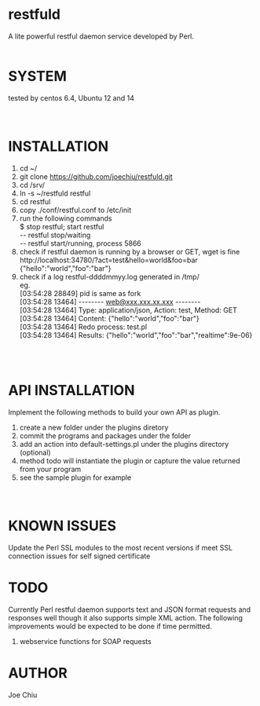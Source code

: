 # restfuld<br>
A lite powerful restful daemon service developed by Perl. <br>
<br>
# SYSTEM<br>
tested by centos 6.4, Ubuntu 12 and 14<br>
<br><br>
# INSTALLATION<br>
1. cd ~/
2. git clone https://github.com/joechiu/restfuld.git
3. cd /srv/
4. ln -s ~/restfuld restful
5. cd restful
6. copy ./conf/restful.conf to /etc/init<br>
7. run the following commands<br>
$ stop restful; start restful<br>
-- restful stop/waiting<br>
-- restful start/running, process 5866<br>
8. check if restful daemon is running by a browser or GET, wget is fine<br>
http://localhost:34780/?act=test&hello=world&foo=bar<br>
{"hello":"world","foo":"bar"}<br>
9. check if a log restful-ddddmmyy.log generated in /tmp/<br>
eg.<br>
[03:54:28 28849]        pid is same as fork<br>
[03:54:28 13464]        -------- web@xxx.xxx.xx.xxx --------<br>
[03:54:28 13464]        Type: application/json, Action: test, Method: GET<br>
[03:54:28 13464]        Content: {"hello":"world","foo":"bar"}<br>
[03:54:28 13464]        Redo process: test.pl<br>
[03:54:28 13464]        Results: {"hello":"world","foo":"bar","realtime":9e-06}<br>

<br><br>

# API INSTALLATION
Implement the following methods to build your own API as plugin.<br>
1. create a new folder under the plugins diretory<br>
2. commit the programs and packages under the folder<br>
3. add an action into default-settings.pl under the plugins directory (optional)<br>
4. method todo will instantiate the plugin or capture the value returned from your program<br>
5. see the sample plugin for example<br>
<br><br>

# KNOWN ISSUES<br>
Update the Perl SSL modules to the most recent versions if meet SSL connection issues for self signed certificate<br>

# TODO<br>
Currently Perl restful daemon supports text and JSON format requests and responses well though it also supports simple XML action. The following improvements would be expected to be done if time permitted. <br>

1. webservice functions for SOAP requests<br>

# AUTHOR
Joe Chiu

